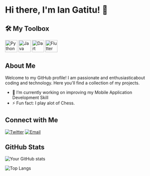 # Hi there, I'm Ian Gatitu! 👋

## 🛠️ My Toolbox

[<img src="https://cdn.jsdelivr.net/gh/devicons/devicon/icons/python/python-original.svg" alt="Python" width="40" height="40"/>](https://www.python.org/)
[<img src="https://cdn.jsdelivr.net/gh/devicons/devicon/icons/java/java-original.svg" alt="Java" width="40" height="40"/>](https://www.java.com/)
[<img src="https://cdn.jsdelivr.net/gh/devicons/devicon/icons/dart/dart-original.svg" alt="Dart" width="40" height="40"/>](https://dart.dev/)
[<img src="https://cdn.jsdelivr.net/gh/devicons/devicon/icons/flutter/flutter-original.svg" alt="Flutter" width="40" height="40"/>](https://flutter.dev/)

## About Me

Welcome to my GitHub profile! I am passionate and enthusiasticabout coding and technology. Here you'll find a collection of my projects. 

- 🔭 I’m currently working on improving my Mobile Application Development Skill
- ⚡ Fun fact: I play alot of Chess. 

## Connect with Me

[![Twitter](https://img.shields.io/badge/Twitter-1DA1F2?style=for-the-badge&logo=twitter&logoColor=white)](https://twitter.com/Ianngtt)
[![Email](https://img.shields.io/badge/Email-D14836?style=for-the-badge&logo=gmail&logoColor=white)](mailto:mrgatituh@gmail.com)

## GitHub Stats

![Your GitHub stats](https://github-readme-stats.vercel.app/api?username=MrGatitu&show_icons=true&theme=radical)

<!-- Optional: Top languages you use -->
![Top Langs](https://github-readme-stats.vercel.app/api/top-langs/?username=MrGatitu&layout=compact&theme=radical)
